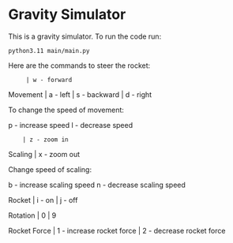 # Gravity Simulator

This is a gravity simulator. To run the code run:

```
python3.11 main/main.py
```

Here are the commands to steer the rocket:


         | w - forward
Movement | a - left
         | s - backward
         | d - right

To change the speed of movement:

p - increase speed
l - decrease speed

        | z - zoom in
Scaling | x - zoom out

Change speed of scaling:

b - increase scaling speed
n - decrease scaling speed

Rocket | i - on
       | j - off

Rotation | 0
         | 9

Rocket Force | 1 - increase rocket force
             | 2 - decrease rocket force


